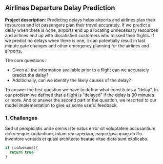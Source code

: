 ## Airlines Departure Delay Prediction

**Project description:** Predicting delays helps airports and airlines plan their resources and let passengers plan their travel accurately. If we predict a delay when there is none, airports end up allocating unnecessary resources and airlines end up with dissatisfied customers who missed their flights. If we predict no delays when there is one, it can potentially result in last minute gate changes and other emergency planning for the airlines and airports.

The core questions : 
- Given all the information available prior to a flight can we accurately predict the delay? 
- Additionally, can we identify the likely causes of the delay?

To answer the first question we have to define what constitutes a “delay”. In our problem we defined that a flight is “delayed” if the delay is 30 minutes or more. And to answer the second part of the question, we resorted to our model implementation to give us some useful feedback.



### 1. Challenges

Sed ut perspiciatis unde omnis iste natus error sit voluptatem accusantium doloremque laudantium, totam rem aperiam, eaque ipsa quae ab illo inventore veritatis et quasi architecto beatae vitae dicta sunt explicabo. 

```javascript
if (isAwesome){
  return true
}
```

